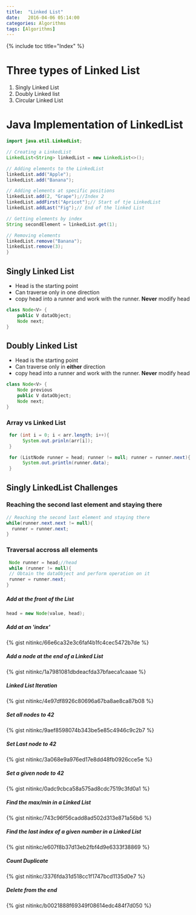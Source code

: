 ```yaml
---
title:  "Linked List"
date:   2016-04-06 05:14:00
categories: Algorithms
tags: [Algorithms]
---
```


{% include toc title="Index" %}

# Three types of Linked List
1. Singly Linked List
2. Doubly Linked list
3. Circular Linked List

# Java Implementation of LinkedList
```java
import java.util.LinkedList;

// Creating a LinkedList
LinkedList<String> linkedList = new LinkedList<>();

// Adding elements to the LinkedList
linkedList.add("Apple");
linkedList.add("Banana");

// Adding elements at specific positions
linkedList.add(2, "Grape");//Index 2
linkedList.addFirst("Apricot");// Start of tje LinkedList
linkedList.addLast("Fig");// End of the linked List

// Getting elements by index
String secondElement = linkedList.get(1);

// Removing elements
linkedList.remove("Banana");
linkedList.remove(3);
}

```
## Singly Linked List
* Head is the starting point
* Can traverse only in one direction
* copy head into a runner and work with the runner. **Never** modify head

```java
class Node<V> {
    public V dataObject;
    Node next;
}
```

## Doubly Linked List
* Head is the starting point
* Can traverse only in **either** direction
* copy head into a runner and work with the runner. **Never** modify head

```java
class Node<V> {
    Node previous
    public V dataObject;
    Node next;
}
```


### Array vs Linked List
```java
 for (int i = 0; i < arr.length; i++){
      System.out.prinln(arr[i]);
 }

 for (ListNode runner = head; runner != null; runner = runner.next){
      System.out.println(runner.data);
 }
```

## Singly LinkedList Challenges

### Reaching the second last element and staying there

```java
// Reaching the second last element and staying there
while(runner.next.next != null){
  runner = runner.next;
}
```

### Traversal accross all elements
```java
 Node runner = head;//head
 while (runner != null){
 // Obtain the dataObject and perform operation on it
 runner = runner.next;
}
```

##### Add at the front of the List
```java
head = new Node(value, head);
```

##### Add at an 'index'
{% gist nitinkc/66e6ca32e3c6faf4b1fc4cec5472b7de %}

##### Add a node at the end of a Linked List

{% gist nitinkc/1a7981081dbdeacfda37bfaeca1caaae %}

##### Linked List Iteration
{% gist nitinkc/4e97df8926c80696a67ba8ae8ca87b08 %}

##### Set all nodes to 42
{% gist nitinkc/9aef8598074b343be5e85c4946c9c2b7 %}

##### Set Last node to 42
{% gist nitinkc/3a068e9a976ed17e8dd48fb0926cce5e %}

##### Set a given node to 42
{% gist nitinkc/0adc9cbca58a575ad8cdc7519c3fd0a1 %}

##### Find the max/min in a Linked List
{% gist nitinkc/743c96f56cadd8ad502d313e871a56b6 %}

##### Find the last index of a given number in a Linked List
{% gist nitinkc/e607f8b37d13eb2fbf4d9e6333f38869 %}

##### Count Duplicate
{% gist nitinkc/3376fda31d518cc1f1747bcd1135d0e7 %}

##### Delete from the end
{% gist nitinkc/b0021888f69349f08614edc484f7d050 %}
